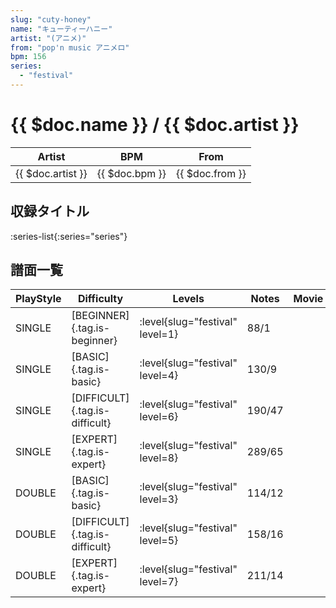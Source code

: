 ```yaml
---
slug: "cuty-honey"
name: "キューティーハニー"
artist: "(アニメ)"
from: "pop'n music アニメロ"
bpm: 156
series:
  - "festival"
---
```


# {{ $doc.name }} / {{ $doc.artist }}

|Artist|BPM|From|
|------|---|----|
|{{ $doc.artist }}|{{ $doc.bpm }}|{{ $doc.from }}|

## 収録タイトル

:series-list{:series="series"}

## 譜面一覧

|PlayStyle|Difficulty|Levels|Notes|Movie|
|---------|----------|------|-----|-----|
|SINGLE|[BEGINNER]{.tag.is-beginner}|<div class="field is-grouped is-grouped-multiline"> :level{slug="festival" level=1}</div>|88/1||
|SINGLE|[BASIC]{.tag.is-basic}|<div class="field is-grouped is-grouped-multiline"> :level{slug="festival" level=4}</div>|130/9||
|SINGLE|[DIFFICULT]{.tag.is-difficult}|<div class="field is-grouped is-grouped-multiline"> :level{slug="festival" level=6}</div>|190/47||
|SINGLE|[EXPERT]{.tag.is-expert}|<div class="field is-grouped is-grouped-multiline"> :level{slug="festival" level=8}</div>|289/65||
|DOUBLE|[BASIC]{.tag.is-basic}|<div class="field is-grouped is-grouped-multiline"> :level{slug="festival" level=3}</div>|114/12||
|DOUBLE|[DIFFICULT]{.tag.is-difficult}|<div class="field is-grouped is-grouped-multiline"> :level{slug="festival" level=5}</div>|158/16||
|DOUBLE|[EXPERT]{.tag.is-expert}|<div class="field is-grouped is-grouped-multiline"> :level{slug="festival" level=7}</div>|211/14||
